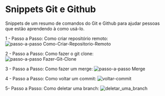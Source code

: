 # Snippets Git e Github
Snippets de um resumo de comandos do Git e Github para ajudar pessoas que estão aprendendo à como usá-lo.

  1 - Passo a Passo: Como criar repositório remoto:
  ![passo-a-passo Como-Criar-Repositorio-Remoto](https://github.com/andressasabrantes/snippets-git_github/assets/87620436/c592465c-06ac-4d52-9415-06fca8e2ba73)
  
  2 - Passo a Passo: Como fazer o git clone:
  ![passo-a-passo Fazer-Git-Clone](https://github.com/andressasabrantes/snippets-git_github/assets/87620436/7d9b7226-c092-4680-b08e-0dfb72b9a0cd)
  
  3 - Passo a Passo: Como fazer um merge:
![passo-a-passo Merge](https://github.com/andressasabrantes/snippets-git_github/assets/87620436/3f718630-ae5a-4f87-a6f2-52c38b3cce90)
  
  4 - Passo a Passo: Como voltar um commit:
![voltar-commit](https://github.com/andressasabrantes/snippets-git_github/assets/87620436/fbc2903b-e23a-4439-ae5f-717c2e77d6d1)  

5- Passo a Passo: Como deletar uma branch:
![deletar_uma_branch](https://github.com/andressasabrantes/snippets-git_github/assets/87620436/da622d58-d1b7-49d5-b7bd-108c1e36dd1b)
